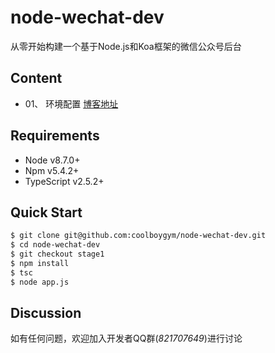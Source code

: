 # node-wechat-dev
从零开始构建一个基于Node.js和Koa框架的微信公众号后台

## Content
- 01、 环境配置 [博客地址](https://blog.csdn.net/MiMicoa/article/details/83715464)

## Requirements
- Node v8.7.0+
- Npm v5.4.2+
- TypeScript v2.5.2+

## Quick Start
```bash
$ git clone git@github.com:coolboygym/node-wechat-dev.git
$ cd node-wechat-dev
$ git checkout stage1
$ npm install
$ tsc
$ node app.js
```

## Discussion
如有任何问题，欢迎加入开发者QQ群(*821707649*)进行讨论
